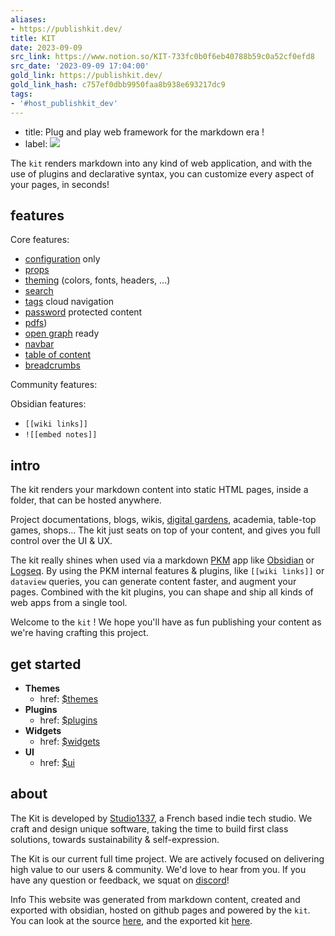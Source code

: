 ```yaml
---
aliases:
- https://publishkit.dev/
title: KIT
date: 2023-09-09
src_link: https://www.notion.so/KIT-733fc0b0f6eb40788b59c0a52cf0efd8
src_date: '2023-09-09 17:04:00'
gold_link: https://publishkit.dev/
gold_link_hash: c757ef0dbb9950faa8b938e693217dc9
tags:
- '#host_publishkit_dev'
---
```



* title: Plug and play web framework for the markdown era !
* label: [![](https://img.shields.io/badge/kit-1.8.9-%3Ccolor%3E.svg)](https://github.com/publishkit/kit/releases/tag/1.8.9)


The `kit` renders markdown into any kind of web application, and with the use of plugins and declarative syntax, you can customize every aspect of your pages, in seconds!


features
--------


Core features:


* [configuration](doc/services/kitrc.html) only
* [props](doc/plugins/core/props.html)
* [theming](doc/themes/index.html) (colors, fonts, headers, ...)
* [search](doc/plugins/core/search.html)
* [tags](doc/plugins/core/tags.html) cloud navigation
* [password](doc/plugins/core/password.html) protected content
* [pdfs](doc/plugins/core/pdf.html))
* [open graph](doc/plugins/core/og.html) ready
* [navbar](doc/plugins/core/navbar.html)
* [table of content](doc/plugins/core/toc.html)
* [breadcrumbs](doc/plugins/core/breadcrumbs.html)


Community features:


Obsidian features: 


* `[[wiki links]]`
* `![[embed notes]]`


intro
-----


The kit renders your markdown content into static HTML pages, inside a folder, that can be hosted anywhere.


Project documentations, blogs, wikis, [digital gardens](https://github.com/MaggieAppleton/digital-gardeners), academia, table-top games, shops... The kit just seats on top of your content, and gives you full control over the UI & UX.


The kit really shines when used via a markdown [PKM](https://en.wikipedia.org/wiki/Personal_knowledge_management) app like [Obsidian](https://obsidian.md/) or [Logseq](https://logseq.com/). By using the PKM internal features & plugins, like `[[wiki links]]` or `dataview` queries, you can generate content faster, and augment your pages. Combined with the kit plugins, you can shape and ship all kinds of web apps from a single tool.


Welcome to the `kit` ! We hope you'll have as fun publishing your content as we're having crafting this project.


get started
-----------


* **Themes**
	+ href: [$themes](doc/themes/index.html)
* **Plugins**
	+ href: [$plugins](doc/plugins/index.html)
* **Widgets**
	+ href: [$widgets](doc/widgets/index.html)
* **UI**
	+ href: [$ui](doc/ui/index.html)


about
-----


The Kit is developed by [Studio1337](https://studio1337.tech), a French based indie tech studio. We craft and design unique software, taking the time to build first class solutions, towards sustainability & self-expression.


The Kit is our current full time project. We are actively focused on delivering high value to our users & community. We'd love to hear from you. If you have any question or feedback, we squat on [discord](https://discord.gg/XMgVPajeT9)!


Info
This website was generated from markdown content, created and exported with obsidian, hosted on github pages and powered by the `kit`. You can look at the source [here](https://github.com/publishkit/vault), and the exported kit [here](https://github.com/publishkit/publishkit.github.io).